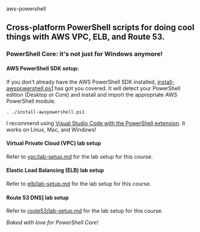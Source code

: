 aws-powershell

## Cross-platform PowerShell scripts for doing cool things with AWS VPC, ELB, and Route 53.
### PowerShell Core: it's not just for Windows anymore!

#### AWS PowerShell SDK setup:
If you don't already have the AWS PowerShell SDK installed, [install-awspowershell.ps1](install-awspowershell.ps1) has got you covered. It will detect your PowerShell edition (Desktop or Core) and install and import the appropriate AWS PowerShell module.
```
. ./install-awspowershell.ps1
```
I recommend using [Visual Studio Code with the PowerShell extension](https://benpiper.com/2017/08/visual-studio-code-as-a-powershell-integrated-scripting-environment/). It works on Linux, Mac, and Windows!

#### Virtual Private Cloud (VPC) lab setup
Refer to [vpc/lab-setup.md](vpc/lab-setup.md) for the lab setup for this course.

#### Elastic Load Balancing (ELB) lab setup
Refer to [elb/lab-setup.md](elb/lab-setup.md) for the lab setup for this course.

#### Route 53 DNS] lab setup
Refer to [route53/lab-setup.md](route53/lab-setup.md) for the lab setup for this course.

*Baked with love for PowerShell Core!*
